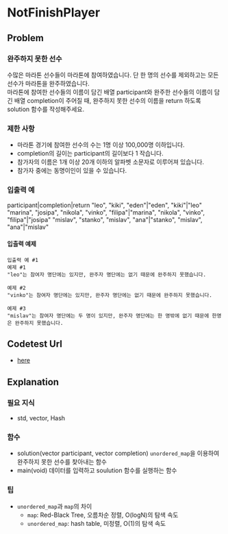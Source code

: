 # NotFinishPlayer
## Problem
### 완주하지 못한 선수
수많은 마라톤 선수들이 마라톤에 참여하였습니다. 단 한 명의 선수를 제외하고는 모든 선수가 마라톤을 완주하였습니다.   
마라톤에 참여한 선수들의 이름이 담긴 배열 participant와 완주한 선수들의 이름이 담긴 배열 completion이 주어질 때, 완주하지 못한 선수의 이름을 return 하도록 solution 함수를 작성해주세요.
### 제한 사항
  - 마라톤 경기에 참여한 선수의 수는 1명 이상 100,000명 이하입니다.
  - completion의 길이는 participant의 길이보다 1 작습니다.
  - 참가자의 이름은 1개 이상 20개 이하의 알파벳 소문자로 이루어져 있습니다.
  - 참가자 중에는 동명이인이 있을 수 있습니다.
### 입출력 예
participant|completion|return
"leo", "kiki", "eden"|"eden", "kiki"|"leo"
"marina", "josipa", "nikola", "vinko", "filipa"|"marina", "nikola", "vinko", "filipa"|"josipa"
"mislav", "stanko", "mislav", "ana"|"stanko", "mislav", "ana"|"mislav"
#### 입출력 예제
```
입출력 예 #1
예제 #1
"leo"는 참여자 명단에는 있지만, 완주자 명단에는 없기 때문에 완주하지 못했습니다.

예제 #2
"vinko"는 참여자 명단에는 있지만, 완주자 명단에는 없기 때문에 완주하지 못했습니다.

예제 #3
"mislav"는 참여자 명단에는 두 명이 있지만, 완주자 명단에는 한 명밖에 없기 때문에 한명은 완주하지 못했습니다.
```

## Codetest Url
  - [here](<https://programmers.co.kr/learn/courses/30/lessons/42576>)
  
## Explanation
### 필요 지식
 - std, vector, Hash
### 함수  
  - solution(vector<string> participant, vector<string> completion)
    `unordered_map`을 이용하여 완주하지 못한 선수를 찾아내는 함수
  - main(void)
    데이터를 입력하고 soulution 함수를 실행하는 함수     
### 팁
  - `unordered_map`과 `map`의 차이
    - `map`: Red-Black Tree, 오름차순 정렬, O(logN)의 탐색 속도
    - `unordered_map`: hash table, 미정렬, O(1)의 탐색 속도
